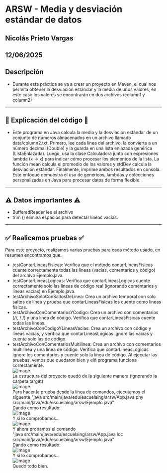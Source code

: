 # ARSW - Media y desviación estándar de datos 
## Nicolás Prieto Vargas  
## 12/06/2025  
## Descripción  
- Durante esta práctica se va a crear un proyecto en Maven, el cual nos permita obtener la desviación estándar y la media de unos valores, en este caso los valores se encontrarán en dos archivos (column1 y column2)   
---  
## 🔎 Explicación del código 🔎  
- Este programa en Java calcula la media y la desviación estándar de un conjunto de números almacenados en un archivo llamado data/column2.txt. Primero, lee cada línea del archivo, la convierte a un número decimal 
(Double) y la guarda en una lista enlazada genérica (ListaEnlazada<Double>). Luego, usa la clase Calculadora junto con expresiones lambda 
(x -> x) para indicar cómo procesar los elementos de la lista. La función mean calcula el promedio de los valores y stdDev calcula la desviación estándar. Finalmente, 
imprime ambos resultados en consola. Este enfoque demuestra el uso de genéricos, lambdas y colecciones personalizadas en Java para procesar datos de forma flexible. 
---
## ⚠️ Datos importantes ⚠️  
- BufferedReader lee el archivo  
- trim () elimina espacios para detectar líneas vacías.  
---
##  ✅ Realicemos pruebas ✅  
Para este proyecto, realizamos varias pruebas para cada método usado, en resumen encontramos que:  
- testContarLineasFisicas: Verifica que el método contarLineasFisicas cuente correctamente todas las líneas (vacías, comentarios y código) del archivo Ejemplo.java.
- testContarLineasLogicas: Verifica que contarLineasLogicas cuente correctamente solo las líneas de código real (ignorando comentarios y líneas vacías) en Ejemplo.java.
- testArchivoSoloConSaltosDeLinea: Crea un archivo temporal con solo saltos de línea y prueba que contarLineasFisicas los cuente como líneas físicas.
- testArchivoConComentariosYCodigo: Crea un archivo con comentarios (//, / /) y una línea de código. Verifica que contarLineasFisicas cuente todas las líneas.
- testArchivoConCodigoYLineasVacias: Crea un archivo con código y líneas vacías, y verifica que contarLineasLogicas ignore las vacías y cuente solo las de código.
- testArchivoConComentariosMultilinea: Crea un archivo con comentarios multilínea y una línea de código. Verifica que contarLineasLogicas ignore los comentarios y cuente solo la línea de código.
Al ejecutar las pruebas, vemos que quedaron bien y elñ programa funciona correctamente.  
![image](https://github.com/user-attachments/assets/58c86fdb-1f1e-4e78-b272-fa09b100b5cb)  
La estructura del proyecto quedó de la siguiente manera (ignorando la carpeta target)  
![image](https://github.com/user-attachments/assets/feae03be-055d-40be-9607-f3915d4f5dbb)  
Para hacer la prueba desde la línea de comandos, ejecutamos el siguente  "java src/main/java/edu/escuelaing/arsw/App.java phy src/main/java/edu/escuelaing/arsw/Ejemplo.java"  
Dando como resultado:  
![image](https://github.com/user-attachments/assets/1e566f54-57a4-47ad-b036-25d5f93ffaa0)  
Y si lo comprobamos...  
![image](https://github.com/user-attachments/assets/428dba2f-cf05-4e61-baf0-6ff1da256a41)  
Y ahora probamos el comando  
"java src/main/java/edu/escuelaing/arsw/App.java loc src/main/java/edu/escuelaing/arsw/Ejemplo.java"  
Dando como resultado:  
![image](https://github.com/user-attachments/assets/dba4b359-9e86-4799-a90c-87ecadaccf44)  
Y si lo comprobamos...  
![image](https://github.com/user-attachments/assets/a58c6459-01f2-4c87-8af4-8016ee40be9c)  
Quedó todo bien.
